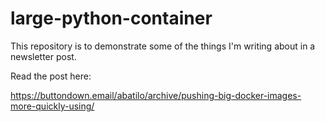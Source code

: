# large-python-container

This repository is to demonstrate some of the things I'm writing about in a
newsletter post.

Read the post here:

https://buttondown.email/abatilo/archive/pushing-big-docker-images-more-quickly-using/
